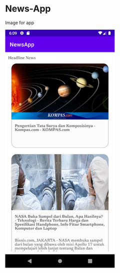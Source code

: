 # News-App

Image for app

<img src="https://github.com/hakamibrahim/News-App/blob/main/screenshoots/Screenshot_20220307_180940.png" width="350" />
